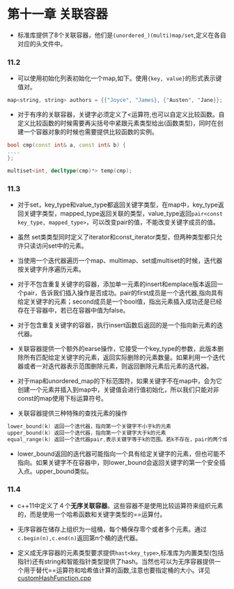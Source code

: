 # 第十一章 关联容器

+ 标准库提供了8个关联容器，他们是`(unordered_)(multi)map/set`,定义在各自对应的头文件中。

### 11.2

+ 可以使用初始化列表初始化一个map,如下。使用`{key, value}`的形式表示键值对。
```c++
map<string, string> authors = {{"Joyce", "James}, {"Austen", "Jane}};
```

+ 对于有序的关联容器，关键字必须定义了<运算符,也可以自定义比较函数。自定义比较函数的时候需要再尖括号中紧跟元素类型给出(函数类型)，同时在创建一个容器对象的时候也需要提供比较函数的实例。
```c++
bool cmp(const int& a, const int& b) {
....
};

multiset<int, decltype(cmp)*> temp(cmp);
```

### 11.3

+ 对于set，key_type和value_type都返回关键字类型，在map中，key_type返回关键字类型，mapped_type返回关联的类型，value_type返回`pair<const key_type, mapped_type>`，可以改变pair的值，不能改变关键字成员的值。

+ 虽然 set类类型同时定义了iterator和const_iterator类型，但两种类型都只允许只读访问set中的元素。

+ 当使用一个迭代器遍历一个map、multimap、set或multiset的时候，迭代器按关键字升序遍历元素。

+ 对于不包含重复关键字的容器，添加单一元素的insert和emplace版本返回一个pair，告诉我们插入操作是否成功。pair的first成员是一个迭代器,指向具有给定关键字的元素；second成员是一个bool值，指出元素插入成功还是已经存在于容器中，若已在容器中值为false。

+ 对于包含重复关键字的容器，执行insert函数后返回的是一个指向新元素的迭代器。

+ 关联容器提供一个额外的earse操作，它接受一个key_type的参数，此版本删除所有匹配给定关键字的元素，返回实际删除的元素数量。如果利用一个迭代器或者一对迭代器表示范围删除元素，则返回删除元素后元素的迭代器。


+ 对于map和unordered_map的下标范围符，如果关键字不在map中，会为它创建一个元素并插入到map中，关键值会进行值初始化，所以我们只能对非const的map使用下标运算符号。

+ 关联容器提供三种特殊的查找元素的操作
```c++
lower_bound(k) 返回一个迭代器，指向第一个关键字不小于k的元素
upper_bound(k) 返回一个迭代器，指向第一个关键字大于k的元素
equal_range(k) 返回一个迭代器pair,表示关键字等于k的范围。若k不存在，pair的两个成员都等于c.end()
```

+ lower_bound返回的迭代器可能指向一个具有给定关键字的元素，但也可能不指向。如果关键字不在容器中，则lower_bound会返回关键字的第一个安全插入点。upper_bound类似。


### 11.4

+ c++11中定义了４个**无序关联容器**。这些容器不是使用比较运算符来组织元素的，而是使用一个哈希函数和关键字类型的==运算付。

+ 无序容器在储存上组织为一组桶，每个桶保存零个或者多个元素。通过`c.begin(n),c.end(n)`返回第n个桶的迭代器。

+ 定义成无序容器的元素类型要求提供`hast<key_type>`,标准库为内置类型(包括指针)还有string和智能指针类型提供了hash。当然也可以为无序容器提供一个用于替代==运算符和哈希值计算的函数,注意也要指定桶的大小。详见[customHashFunction.cpp](https://github.com/MoRunChang2015/Study-Notes/blob/master/C%2B%2B%20Primer/Chapter%2011/code/11.4/customHashFunction.cpp)
